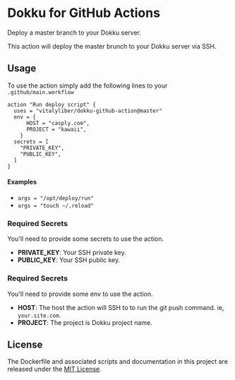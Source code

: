 # Dokku for GitHub Actions

Deploy a master branch to your Dokku server.

This action will deploy the master brunch to your Dokku server via SSH.

## Usage

To use the action simply add the following lines to your `.github/main.workflow`

```
action "Run deploy script" {
  uses = "vitalyliber/dokku-github-action@master"
  env = {
      HOST = "casply.com",
      PROJECT = "kawaii",
    }
  secrets = [
    "PRIVATE_KEY",
    "PUBLIC_KEY",
  ]
}
```

#### Examples

* ```args = "/opt/deploy/run"```
* ```args = "touch ~/.reload"```

### Required Secrets

You'll need to provide some secrets to use the action.

* **PRIVATE_KEY**: Your SSH private key.
* **PUBLIC_KEY**: Your SSH public key.

### Required Secrets

You'll need to provide some env to use the action.

* **HOST**: The host the action will SSH to to run the git push command. ie, `your.site.com`.
* **PROJECT**: The project is Dokku project name.

## License

The Dockerfile and associated scripts and documentation in this project are released under the [MIT License](LICENSE).